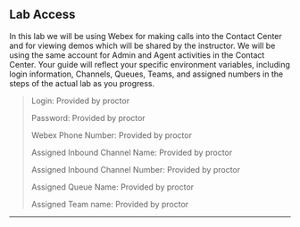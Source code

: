 ## Lab Access

In this lab we will be using Webex for making calls into the Contact Center and for viewing demos which will be shared by the instructor.  We will be using the same account for Admin and Agent activities in the Contact Center.  Your guide will reflect your specific environment variables, including login information, Channels, Queues, Teams, and assigned numbers in the steps of the actual lab as you progress.


> Login: <copy><w class="Admin username">Provided by proctor</w></copy>
> 
> Password: <copy><w class="PW">Provided by proctor</w></copy>
>
> Webex Phone Number: <copy><w class="WxC">Provided by proctor</w></copy>
>
> Assigned Inbound Channel Name: <copy><w class="EP">Provided by proctor</w></copy>
> 
> Assigned Inbound Channel Number: <copy><w class="DN">Provided by proctor</w></copy>
>
> Assigned Queue Name: <copy><w class="Queue">Provided by proctor</w></copy>
>
> Assigned Team name: <copy><w class="Team">Provided by proctor</w></copy>


---
